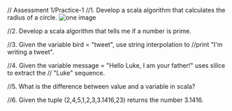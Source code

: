 // Assessment 1/Practice-1
//1. Develop a scala algorithm that calculates the radius of a circle.
![one image]()

//2. Develop a scala algorithm that tells me if a number is prime.

//3. Given the variable bird = "tweet", use string interpolation to
//print "I'm writing a tweet".

//4. Given the variable message = "Hello Luke, I am your father!" uses slilce to extract the
// "Luke" sequence.

//5. What is the difference between value and a variable in scala?

//6. Given the tuple (2,4,5,1,2,3,3.1416,23) returns the number 3.1416.

